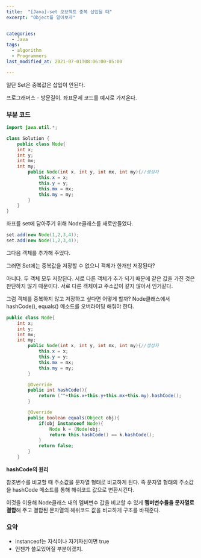 ```yaml
---
title:  "[Java]-set 오브젝트 중복 삽입될 때"
excerpt: "Object를 알아보자"


categories:
  - Java
tags:
  - algorithm
  - Programmers
last_modified_at: 2021-07-01T08:06:00-05:00

---
```


일단 Set은 중복값은 삽입이 안된다.

프로그래머스 - 방문길이.
좌표문제 코드를 예시로 가져온다.

### 부분 코드

```java
import java.util.*;

class Solution {
    public class Node{
    int x;
    int y;
    int mx;
    int my;
        public Node(int x, int y, int mx, int my){//생성자
            this.x = x;
            this.y = y;
            this.mx = mx;
            this.my = my;
        }
    }
}
```

좌표를 set에 담아주기 위해 Node클래스를 새로만들었다.

```java
set.add(new Node(1,2,3,4));
set.add(new Node(1,2,3,4));
```

그다음 객체를 추가해 주었다.

그러면 Set에는 중복값을 저장할 수 없으니 객체가 한개만 저장된다?

아니다. 두 객체 모두 저장된다.
서로 다른 객체가 추가 되기 때문에 같은 값을 가진 것은 판단하지 않기 때문이다.
서로 다른 객체이고 주소값이 같지 않아서 인거같다.

그럼 객체를 중복하지 않고 저장하고 싶다면 어떻게 할까?
Node클래스에서 hashCode(), equals() 메소드를 오버라이딩 해줘야 한다.

```java
public class Node{
    int x;
    int y;
    int mx;
    int my;
        public Node(int x, int y, int mx, int my){//생성자
            this.x = x;
            this.y = y;
            this.mx = mx;
            this.my = my;
        }

        @Override
        public int hashCode(){
            return (""+this.x+this.y+this.mx+this.my).hashCode();
        }

        @Override
        public boolean equals(Object obj){
            if(obj instanceof Node){
                Node k = (Node)obj;
                return this.hashCode() == k.hashCode();
            }
            return false;
        }
    }
```

**hashCode의 원리**

참조변수를 비교할 때 주소값을 문자열 형태로 비교하게 된다.
즉 문자열 형태의 주소값을 hashCode 메소드를 통해 해쉬코드 값으로 변환시킨다.

이것을 이용해 Node클래스 내의 멤버변수 값을 비교할 수 있게 **멤버변수들을 문자열로 결합**해 주고 결합된 문자열의 해쉬코드 값을 비교하게 구조를 바꿔준다.



### 요약

- instanceof는 자식이나 자기자신이면 true
- 언젠가 쓸모있어질 부분이겠지.